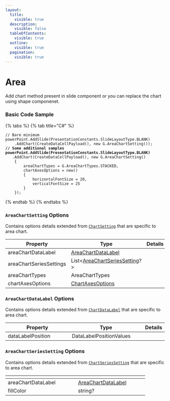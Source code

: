 ```yaml
---
layout:
  title:
    visible: true
  description:
    visible: false
  tableOfContents:
    visible: true
  outline:
    visible: true
  pagination:
    visible: true
---
```


# Area

Add chart method present in slide component or you can replace the chart using shape componenet.

### Basic Code Sample

{% tabs %}
{% tab title="C#" %}
<pre class="language-csharp"><code class="lang-csharp">// Bare minimum
powerPoint.AddSlide(PresentationConstants.SlideLayoutType.BLANK)
	.AddChart(CreateDataCellPayload(), new G.AreaChartSetting());
<strong>// Some additional samples
</strong><strong>powerPoint.AddSlide(PresentationConstants.SlideLayoutType.BLANK)
</strong>	.AddChart(CreateDataCellPayload(), new G.AreaChartSetting()
	{
		areaChartTypes = G.AreaChartTypes.STACKED,
		chartAxesOptions = new()
		{
			horizontalFontSize = 20,
			verticalFontSize = 25
		}
	});
</code></pre>
{% endtab %}
{% endtabs %}

### `AreaChartSetting` Options

Contains options details extended from [`ChartSetting`](./#chartsetting-options) that are specific to area chart.

<table><thead><tr><th width="238">Property</th><th width="262">Type</th><th>Details</th></tr></thead><tbody><tr><td>areaChartDataLabel</td><td><a href="area.md#areachartdatalabel-options">AreaChartDataLabel</a></td><td></td></tr><tr><td>areaChartSeriesSettings</td><td>List&#x3C;<a href="area.md#areachartseriessetting-options">AreaChartSeriesSetting</a>?></td><td></td></tr><tr><td>areaChartTypes</td><td>AreaChartTypes</td><td></td></tr><tr><td>chartAxesOptions</td><td><a href="./#chartaxesoptions-options">ChartAxesOptions</a></td><td></td></tr></tbody></table>

### `AreaChartDataLabel` Options

Contains options details extended from [`ChartDataLabel`](./#chartdatalabel-options) that are specific to area chart.

<table><thead><tr><th width="194">Property</th><th width="220">Type</th><th>Details</th></tr></thead><tbody><tr><td>dataLabelPosition</td><td>DataLabelPositionValues</td><td></td></tr></tbody></table>

### `AreaChartSeriesSetting` Options

Contains options details extended from [`ChartSeriesSetting`](./#chartseriessetting-options) that are specific to area chart.

<table><thead><tr><th width="206"></th><th width="188"></th><th></th></tr></thead><tbody><tr><td>areaChartDataLabel</td><td><a href="area.md#areachartdatalabel-options">AreaChartDataLabel</a></td><td></td></tr><tr><td>fillColor</td><td>string?</td><td></td></tr></tbody></table>
